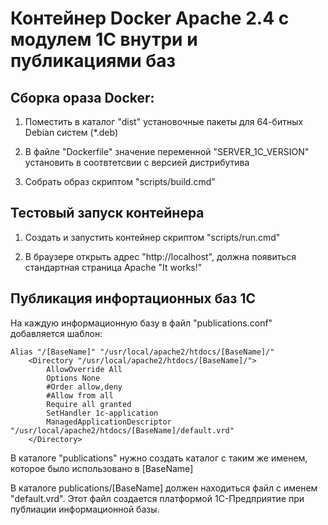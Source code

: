 # Контейнер Docker Apache 2.4 с модулем 1С внутри и публикациями баз

## Сборка ораза Docker:

1. Поместить в каталог "dist" установочные пакеты для 64-битных Debian систем (*.deb)

2. В файле "Dockerfile" значение переменной "SERVER_1C_VERSION" установить в соотвтетсвии с версией дистрибутива

3. Собрать образ скриптом "scripts/build.cmd"

## Тестовый запуск контейнера

1. Создать и  запустить контейнер скриптом "scripts/run.cmd"

2. В браузере открыть адрес "http://localhost", должна появиться стандартная страница Apache "It works!"

## Публикация инфортационных баз 1С

На каждую информационную базу в файл "publications.conf" добавляется шаблон:

    Alias "/[BaseName]" "/usr/local/apache2/htdocs/[BaseName]/"
        <Directory "/usr/local/apache2/htdocs/[BaseName]/">
            AllowOverride All
            Options None
            #Order allow,deny
            #Allow from all
            Require all granted
            SetHandler 1c-application
            ManagedApplicationDescriptor "/usr/local/apache2/htdocs/[BaseName]/default.vrd"
        </Directory>
        
В каталоге "publications" нужно создать каталог с таким же именем, которое было использовано в [BaseName]

В каталоге publications/[BaseName] должен находиться файл с именем  "default.vrd". Этот файл создается платформой 1С-Предприятие при публиации информационной базы.
